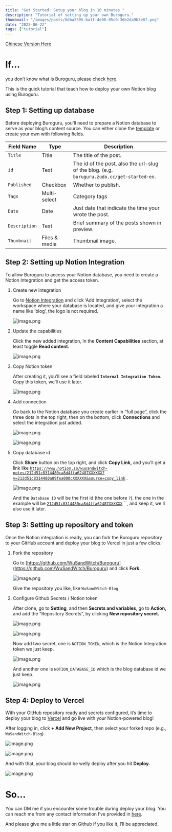 ```yaml
---
title: "Get Started: Setup your blog in 10 minutes "
description: "Tutorial of setting up your own Buroguru."
thumbnail: "/images/posts/8dba2505-ba1f-4e08-85c0-36b2da9b3e8f.png"
date: "2025-06-22"
tags: ["tutorial"]
---
```


[Chinese Version Here](https://buroguru.zudo.cc/posts/get-started-zh)


# If…


you don’t know what is Buroguru, please check [here](https://buroguru.zudo.cc/intro).


This is the quick tutorial that teach how to deploy your own Notion blog using Buroguru.


## Step 1: Setting up database


Before deploying Buroguru, you'll need to prepare a Notion database to serve as your blog’s content source. You can either clone the [template](/21ad51c831448068b621f3b5def5dd2d?v=21ad51c8314480179bb6000cc439c73a) or create your own with following fields.


| Field Name    | Type          | Description                                                                                 |
| ------------- | ------------- | ------------------------------------------------------------------------------------------- |
| `Title`       | Title         | The title of the post.                                                                      |
| `id`          | Text          | The id of the post, also the url-slug of the blog. (e.g. `buruguru.zudo.cc/get-started-en`. |
| `Published`   | Checkbox      | Whether to publish.                                                                         |
| `Tags`        | Multi-select  | Category tags                                                                               |
| `Date`        | Date          | Just date that indicate the time your wrote the post.                                       |
| `Description` | Text          | Brief summary of the posts shown in preview.                                                |
| `Thumbnail`   | Files & media | Thumbnail image.                                                                            |


## Step 2: Setting up Notion Integration


To allow Buroguru to access your Notion database, you need to create a Notion Integration and get the access token.

1. Create new integration

	Go to [Notion Integration](https://www.notion.so/profile/integrations) and click ‘Add Integration’, select the workspace where your database is located, and give your integration a name like ‘blog’, the logo is not required.


	![image.png](/images/posts/ad553c2c-9f46-4403-b6bb-207c356e0f45.png)

2. Update the capabilities

	Click the new added integration, In the **Content Capabilities** section, at least toggle **Read content.**


	![image.png](/images/posts/c0584db1-44be-41c2-85b8-785e49fd3a01.png)

3. Copy Notion token

	After creating it, you’ll see a field labeled **`Internal Integration Token`**. Copy this token, we’ll use it later.


	![image.png](/images/posts/3aa04d4a-fbce-4442-844d-05e50eac0705.png)

4. Add connection

	Go back to the Notion database you create earlier in “full page”, click the three dots in the top right, then on the bottom, click **Connections** and select the integration just added.


	![image.png](/images/posts/e08bc3be-4fcd-4d8d-a4ed-9d8db1a39593.png)


	![image.png](/images/posts/2a83cfae-febc-425f-9a73-92c0477eb50f.png)

5. Copy database id

	Click **Share** button on the top right, and click **Copy Link,** and you’ll get a link like [`https://www.notion.so/wusandwitch-notes/212d51c8314480ca8d4ffa62487XXXXXX?v=212d51c8314480a89fea000cXXXXXX&source=copy_link`](https://www.notion.so/wusandwitch-notes/212d51c8314480ca8d4ffa624873e734?v=212d51c8314480a89fea000c43f4e73f) .


	![image.png](/images/posts/77f08ccd-a068-4866-83b3-f62dc138487e.png)


	And the `Database ID` will be the first id (the one before `?`), the one in the example will be  [`212d51c8314480ca8d4ffa62487XXXXXX`](https://www.notion.so/wusandwitch-notes/212d51c8314480ca8d4ffa624873e734?v=212d51c8314480a89fea000c43f4e73f)```, and keep it, we'll also use it later.


## Step 3: Setting up repository and token


Once the Notion integration is ready, you can fork the Buroguru repository to your GitHub account and deploy your blog to Vercel in just a few clicks.

1. Fork the repository

	Go to [https://github.com/WuSandWitch/Buroguru](https://github.com/WuSandWitch/Buroguru) and click **Fork.**


	![image.png](/images/posts/c5089e6d-f5eb-4f24-99ff-eab8356a76cf.png)


	Give the repository you like, like `WuSandWitch-Blog`

2. Configure Github Secrets /  Notion token

	After clone, go to **Setting**, and then **Secrets and variables**, go to **Action,** and add the “Repository Secrets”, by clicking **New repository secret.**


	![image.png](/images/posts/be0dda3f-a3a0-4769-9ac7-72def4c90af8.png)


	![image.png](/images/posts/bb0531df-ab0a-44bb-8579-f4b3afb64259.png)


	Now add two secret, one is `NOTION_TOKEN`, which is the Notion Integration token we just keep.


	![image.png](/images/posts/9399e606-f47d-4fbd-8892-c7aec2ed20f9.png)


	And another one is `NOTION_DATABASE_ID` which is the blog database id we just keep.


	![image.png](/images/posts/9a1e1b92-6506-48f1-971c-3b57c4081806.png)


## Step 4: Deploy to Vercel


With your GitHub repository ready and secrets configured, it’s time to deploy your blog to [Vercel](https://vercel.com/) and go live with your Notion-powered blog!


After logging in, click **+ Add New Project**, then select your forked repo (e.g., `WuSandWitch-Blog`).


![image.png](/images/posts/bc99f0d0-938a-4df3-884b-56bfa3800f58.png)


![image.png](/images/posts/2313c160-f92b-471b-898c-94e8c1f48deb.png)


And with that, your blog should be welly deploy after you hit **Deploy.**


![image.png](/images/posts/a141e84a-8618-4521-a1fa-9eac896ce356.png)


# So…


You can DM me if you encounter some trouble during deploy your blog. You can reach me from any contact information I’ve provided in [here](https://wusandwitch.zudo.cc/).


And please give me a little star on Github if you like it, I’ll be appreciated.

